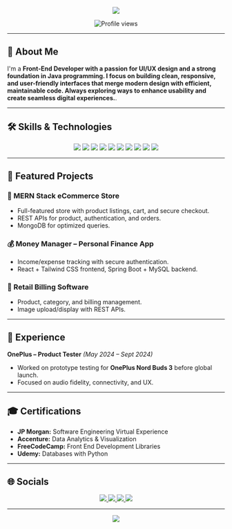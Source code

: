 <!-- Header with gradient + wave animation -->
<p align="center">
  <img src="https://capsule-render.vercel.app/api?type=waving&color=0:0f2027,100:2c5364&height=120&section=header&text=Hi%20I'm%20Tushar%20Singh%20👋&fontSize=30&fontColor=ffffff" />
</p>

<!-- Profile views counter -->
<p align="center">
  <img src="https://komarev.com/ghpvc/?username=tushar24s&label=Profile%20Views&color=0e75b6&style=flat" alt="Profile views" />
</p>

---

## 🚀 About Me
I'm a **Front-End Developer with a passion for UI/UX design and a strong foundation in Java programming. I focus on building clean, responsive, and user-friendly interfaces that merge modern design with efficient, maintainable code. Always exploring ways to enhance usability and create seamless digital experiences.**.  

---

## 🛠 Skills & Technologies  
<p align="center">
  <img src="https://img.shields.io/badge/Java-%23ED8B00.svg?style=for-the-badge&logo=openjdk&logoColor=white">
  <img src="https://img.shields.io/badge/Python-3670A0?style=for-the-badge&logo=python&logoColor=ffdd54">
  <img src="https://img.shields.io/badge/JavaScript-%23323330.svg?style=for-the-badge&logo=javascript&logoColor=%23F7DF1E">
  <img src="https://img.shields.io/badge/React-%2320232a.svg?style=for-the-badge&logo=react&logoColor=%2361DAFB">
  <img src="https://img.shields.io/badge/Spring%20Boot-%236DB33F.svg?style=for-the-badge&logo=spring&logoColor=white">
  <img src="https://img.shields.io/badge/MongoDB-%234ea94b.svg?style=for-the-badge&logo=mongodb&logoColor=white">
  <img src="https://img.shields.io/badge/MySQL-%2300f.svg?style=for-the-badge&logo=mysql&logoColor=white">
  <img src="https://img.shields.io/badge/Node.js-43853D?style=for-the-badge&logo=node.js&logoColor=white">
  <img src="https://img.shields.io/badge/Bootstrap-%23563D7C.svg?style=for-the-badge&logo=bootstrap&logoColor=white">
  <img src="https://img.shields.io/badge/Tailwind_CSS-%2338B2AC.svg?style=for-the-badge&logo=tailwind-css&logoColor=white">
</p>

---

## 📌 Featured Projects  

### 🛒 MERN Stack eCommerce Store  
- Full-featured store with product listings, cart, and secure checkout.  
- REST APIs for product, authentication, and orders.  
- MongoDB for optimized queries.  

### 💰 Money Manager – Personal Finance App  
- Income/expense tracking with secure authentication.  
- React + Tailwind CSS frontend, Spring Boot + MySQL backend.  

### 🧾 Retail Billing Software  
- Product, category, and billing management.  
- Image upload/display with REST APIs.  

---

## 💼 Experience  
**OnePlus – Product Tester** *(May 2024 – Sept 2024)*  
- Worked on prototype testing for **OnePlus Nord Buds 3** before global launch.  
- Focused on audio fidelity, connectivity, and UX.  

---

## 🎓 Certifications  
- **JP Morgan:** Software Engineering Virtual Experience  
- **Accenture:** Data Analytics & Visualization  
- **FreeCodeCamp:** Front End Development Libraries  
- **Udemy:** Databases with Python  

---

## 🌐 Socials  
<p align="center">
  <a href="https://leetcode.com/u/tushar_s24/">
    <img src="https://img.shields.io/badge/LeetCode-FFA116?style=for-the-badge&logo=leetcode&logoColor=white">
  </a>
  <a href="https://www.geeksforgeeks.org/user/tusharsingh0824/">
    <img src="https://img.shields.io/badge/GeeksforGeeks-0F9D58?style=for-the-badge&logo=geeksforgeeks&logoColor=white">
  </a>
  <a href="https://www.linkedin.com/in/tushar-singh-8a2b21226/">
    <img src="https://img.shields.io/badge/LinkedIn-0077B5?style=for-the-badge&logo=linkedin&logoColor=white">
  </a>
  <a href="mailto:tushar.singh0824@gmail.com">
    <img src="https://img.shields.io/badge/Gmail-D14836?style=for-the-badge&logo=gmail&logoColor=white">
  </a>
</p>

---

<!-- Footer with gradient wave -->
<p align="center">
  <img src="https://capsule-render.vercel.app/api?type=waving&color=0:0f2027,100:2c5364&height=100&section=footer" />
</p>
